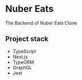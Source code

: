 # Nuber Eats

The Backend of Nuber Eats Clone

## Project stack

- TypeScript
- Nest.js
- TypeORM
- GraphQL
- Jest
